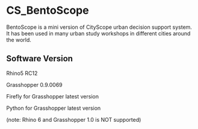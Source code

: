 # CS_BentoScope
BentoScope is a mini version of CityScope urban decision support system. It has been used in many urban study workshops in different cities around the world. 

## Software Version
Rhino5 RC12

Grasshopper 0.9.0069

Firefly for Grasshopper latest version

Python for Grasshopper latest version

(note: Rhino 6 and Grasshopper 1.0 is NOT supported)
